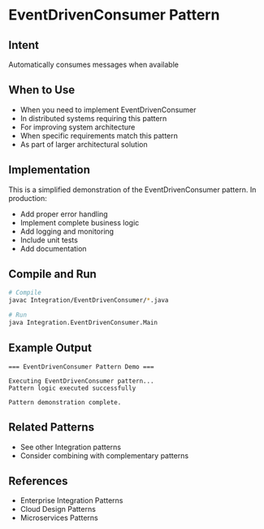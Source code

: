 # EventDrivenConsumer Pattern

## Intent
Automatically consumes messages when available

## When to Use
- When you need to implement EventDrivenConsumer
- In distributed systems requiring this pattern
- For improving system architecture
- When specific requirements match this pattern
- As part of larger architectural solution

## Implementation
This is a simplified demonstration of the EventDrivenConsumer pattern. In production:
- Add proper error handling
- Implement complete business logic
- Add logging and monitoring
- Include unit tests
- Add documentation

## Compile and Run
```bash
# Compile
javac Integration/EventDrivenConsumer/*.java

# Run
java Integration.EventDrivenConsumer.Main
```

## Example Output
```
=== EventDrivenConsumer Pattern Demo ===

Executing EventDrivenConsumer pattern...
Pattern logic executed successfully

Pattern demonstration complete.
```

## Related Patterns
- See other Integration patterns
- Consider combining with complementary patterns

## References
- Enterprise Integration Patterns
- Cloud Design Patterns
- Microservices Patterns
